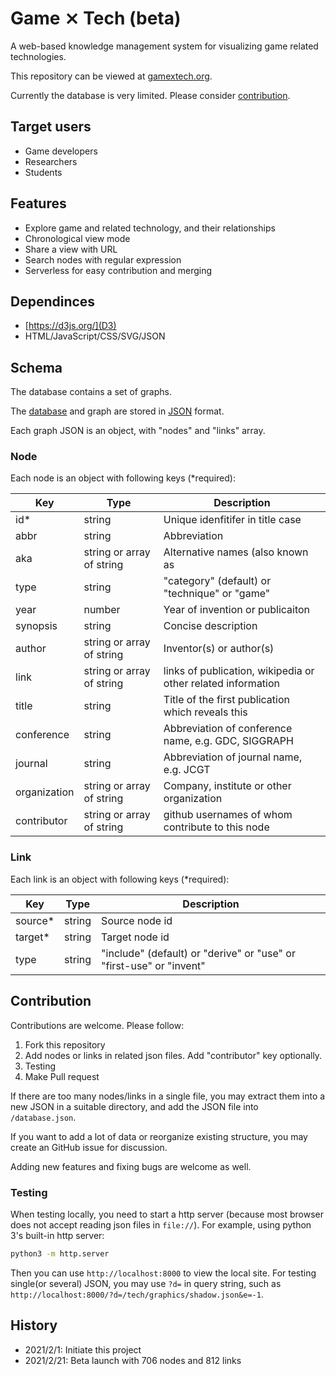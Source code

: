 # Game ⨯ Tech (beta)

A web-based knowledge management system for visualizing game related technologies.

This repository can be viewed at [gamextech.org](http://gamextech.org/).

Currently the database is very limited. Please consider [contribution](#contribution).

## Target users

* Game developers
* Researchers
* Students

## Features

* Explore game and related technology, and their relationships
* Chronological view mode
* Share a view with URL
* Search nodes with regular expression
* Serverless for easy contribution and merging

## Dependinces

* [https://d3js.org/](D3)
* HTML/JavaScript/CSS/SVG/JSON

## Schema

The database contains a set of graphs.

The [database](gamextech/blob/main/database.json) and graph are stored in [JSON](https://www.json.org/json-en.html) format.

Each graph JSON is an object, with "nodes" and "links" array.

### Node

Each node is an object with following keys (*required):

| Key         | Type                      | Description                                                  |
| ----------- | ------------------------- | ------------------------------------------------------------ |
| id*         | string                    | Unique idenfitifer in title case                             |
| abbr        | string                    | Abbreviation                                                 |
| aka         | string or array of string | Alternative names (also known as                             |
| type        | string                    | "category" (default) or "technique" or "game"                |
| year        | number                    | Year of invention or publicaiton                             |
| synopsis    | string                    | Concise description                                          |
| author      | string or array of string | Inventor(s) or author(s)                                     |
| link        | string or array of string | links of publication, wikipedia or other related information | 
| title       | string                    | Title of the first publication which reveals this            | 
| conference  | string                    | Abbreviation of conference name, e.g. GDC, SIGGRAPH          |
| journal     | string                    | Abbreviation of journal name, e.g. JCGT                      |
| organization| string or array of string | Company, institute or other organization                     |
| contributor | string or array of string | github usernames of whom contribute to this node             | 

### Link

Each link is an object with following keys (*required):

| Key       | Type     | Description                     |  
| --------- | -------- | ------------------------------- |  
| source*   | string   | Source node id                  |  
| target*   | string   | Target node id                  |  
| type      | string   | "include" (default) or "derive" or "use" or "first-use" or "invent" |  

## Contribution

Contributions are welcome. Please follow:

1. Fork this repository
2. Add nodes or links in related json files. Add "contributor" key optionally.
3. Testing
4. Make Pull request

If there are too many nodes/links in a single file, you may extract them into a new JSON in a suitable directory,
and add the JSON file into `/database.json`.

If you want to add a lot of data or reorganize existing structure, you may create an GitHub issue for discussion.

Adding new features and fixing bugs are welcome as well.

### Testing

When testing locally, you need to start a http server
(because most browser does not accept reading json files in `file://`).
For example, using python 3's built-in http server:

~~~bash
python3 -m http.server
~~~

Then you can use `http://localhost:8000` to view the local site.
For testing single(or several) JSON, you may use `?d=` in query string, such as `http://localhost:8000/?d=/tech/graphics/shadow.json&e=-1`.

## History

* 2021/2/1: Initiate this project
* 2021/2/21: Beta launch with 706 nodes and 812 links
